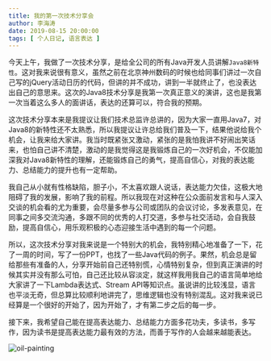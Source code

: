 ```yaml
---
title: 我的第一次技术分享会
author: 李海涛
date: 2019-08-15 20:00:00
tags: [ 个人日记, 语言表达 ]
---
```

今天上午，我做了一次技术分享，是给全公司的所有Java开发人员讲解`Java8新特性`。这对我来说很有意义，虽然之前在北京神州数码的时候也给同事们讲过一次自己写的jQuery活动日历的代码，但讲的并不成功，讲到一半就终止了，也没表达出自己的意思来。这次的Java8技术分享是我第一次真正意义的演讲，这也是我第一次当着这么多人的面讲话，表达的还算可以，符合我的预期。

这次技术分享本来是我提议让我们技术总监许总讲的，因为大家一直用Java7，对Java8的新特性还不太熟悉，所以我提议让许总给我们普及一下，结果他说给我个机会，让我来给大家讲。我当时既紧张又激动，紧张的是我怕我讲不好闹出笑话来，也怕自己讲不清楚，激动的是我觉得这是我锻炼自己的一次好机会，不仅能加深我对Java8新特性的理解，还能锻炼自己的勇气，提高自信心，对我的表达能力、总结能力的提升也有一定帮助。

我自己从小就有性格缺陷，胆子小，不太喜欢跟人说话，表达能力欠佳，这极大地阻碍了我的发展，影响了我的前程。所以我现在对这种在公众面前发言和与人深入交谈的机会看的尤为重要，会尽量多参与公司或团队的会议讨论，多发表意见，在同事之间多交流沟通，多跟不同的优秀的人打交道，多参与社交活动，会自我鼓励，提高自信心，用乐观积极的心态迎接生活中遇到的每一个问题。

所以，这次技术分享对我来说是一个特别大的机会，我特别精心地准备了一下，花了一周的时间，写了一份PPT，也找了一些Java代码的例子。果然，机会总是留给那些有准备的人，分享开始前自己还特别慌，心情特别复杂，但到真正演讲的时候其实并没有那么可怕，自己还比较从容淡定，就这样我用我自己的语言简单地给大家讲了一下Lambda表达式、Stream API等知识点。虽说讲的比较浅显，语言也平淡无奇，但总算比较顺利地讲完了，思维逻辑也没有特别混乱。这对我来说已经算是一个很好的开始了，因为开始了，才有第二步之后的每一步。

接下来，我希望自己能在提高表达能力、总结能力方面多花功夫，多读书，多写作，因为读书是提高表达能力最有效的方法，而善于写作的人会越来越能表达。

![oil-painting](oil-painting.jpg)